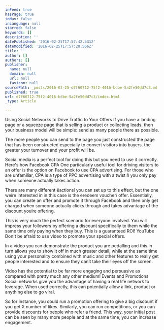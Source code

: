 ```yaml
---
inFeed: true
hasPage: true
inNav: false
inLanguage: null
starred: false
keywords: []
description: ''
datePublished: '2016-02-25T17:57:42.531Z'
dateModified: '2016-02-25T17:57:28.566Z'
title: ''
author: []
authors: []
publisher:
  name: null
  domain: null
  url: null
  favicon: null
sourcePath: _posts/2016-02-25-d7f60712-75f2-4016-bdbe-5a2fe50dd7c3.md
published: true
url: d7f60712-75f2-4016-bdbe-5a2fe50dd7c3/index.html
_type: Article

---
```

Using Social Networks to Drive Traffic to Your Offers
If you have a landing page or a squeeze page that is selling a product or collecting leads, then your business model will be simple: send as many people there as possible. 

The more people you can send to the page you just constructed the page that has been constructed especially to convert visitors into buyers. the greater your turnover and your profit will be. 

Social media is a perfect tool for doing this but you need to use it correctly. Here's how Facebook CPA
One particularly useful tool for driving visitors to an offer is the option on Facebook to use CPA advertising. For those who are unfamiliar, CPA is a type of PPC advertising with a twist ñ you only pay when someone actually takes action. 

There are many different ëactionsí you can set up to this effect, but the one weíre interested in in this case is the ëredeem voucherí offer. 
Essentially, you can create an offer and promote it through Facebook and then only get charged when someone actually clicks through and takes advantage of the discount youíre offering. 

This is very much the perfect scenario for everyone involved. You will impress your followers by offering a discount specifically to them while the same time only paying when they buy. This is a guaranteed ROI!
YouTube
Don't be afraid to use video to promote your special offers. 

In a video you can demonstrate the product you are pedalling and this in turn allows you to show it off in much greater detail, while at the same time using your personality combined with music and other features to really get people interested and to ensure they canít take their eyes off the screen. 

Video has the potential to be far more engaging and persuasive as compared with pretty much any other medium!
Events and Promotions
Social networks give you the advantage of having a real life network to leverage. When used correctly, this can potentially allow a link, product or anything else to go viral. 

So for instance, you could run a promotion offering to give a big discount if you get X number of likes. Similarly, you can run competitions, or you can provide discounts for people who refer a friend. This way, your initial post can be seen by many more people and at the same time, you can increase engagement.